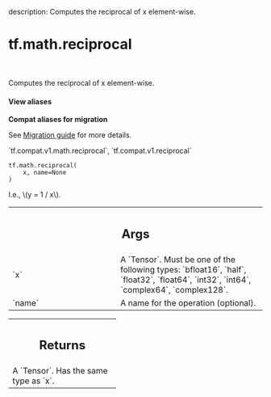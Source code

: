 description: Computes the reciprocal of x element-wise.

<div itemscope itemtype="http://developers.google.com/ReferenceObject">
<meta itemprop="name" content="tf.math.reciprocal" />
<meta itemprop="path" content="Stable" />
</div>

# tf.math.reciprocal

<!-- Insert buttons and diff -->

<table class="tfo-notebook-buttons tfo-api nocontent" align="left">

</table>



Computes the reciprocal of x element-wise.

<section class="expandable">
  <h4 class="showalways">View aliases</h4>
  <p>
<b>Compat aliases for migration</b>
<p>See
<a href="https://www.tensorflow.org/guide/migrate">Migration guide</a> for
more details.</p>
<p>`tf.compat.v1.math.reciprocal`, `tf.compat.v1.reciprocal`</p>
</p>
</section>

<pre class="devsite-click-to-copy prettyprint lang-py tfo-signature-link">
<code>tf.math.reciprocal(
    x, name=None
)
</code></pre>



<!-- Placeholder for "Used in" -->

I.e., \\(y = 1 / x\\).

<!-- Tabular view -->
 <table class="responsive fixed orange">
<colgroup><col width="214px"><col></colgroup>
<tr><th colspan="2"><h2 class="add-link">Args</h2></th></tr>

<tr>
<td>
`x`
</td>
<td>
A `Tensor`. Must be one of the following types: `bfloat16`, `half`, `float32`, `float64`, `int32`, `int64`, `complex64`, `complex128`.
</td>
</tr><tr>
<td>
`name`
</td>
<td>
A name for the operation (optional).
</td>
</tr>
</table>



<!-- Tabular view -->
 <table class="responsive fixed orange">
<colgroup><col width="214px"><col></colgroup>
<tr><th colspan="2"><h2 class="add-link">Returns</h2></th></tr>
<tr class="alt">
<td colspan="2">
A `Tensor`. Has the same type as `x`.
</td>
</tr>

</table>

